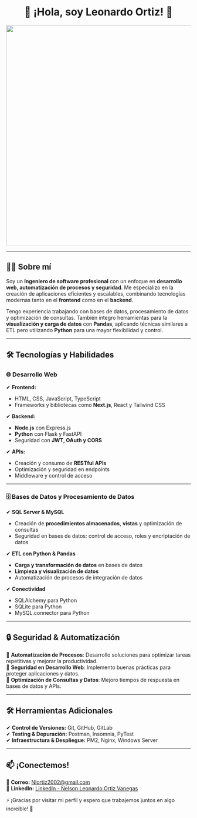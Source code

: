 <h1 align="center">🚀 ¡Hola, soy Leonardo Ortiz! 👋</h1>

<p align="center">
  <img src="https://media.giphy.com/media/qgQUggAC3Pfv687qPC/giphy.gif" width="600" />
</p>

---

## 🧑‍💻 Sobre mí  

Soy un **Ingeniero de software profesional** con un enfoque en **desarrollo web, automatización de procesos y seguridad**. Me especializo en la creación de aplicaciones eficientes y escalables, combinando tecnologías modernas tanto en el **frontend** como en el **backend**.  

Tengo experiencia trabajando con bases de datos, procesamiento de datos y optimización de consultas. También integro herramientas para la **visualización y carga de datos** con **Pandas**, aplicando técnicas similares a ETL pero utilizando **Python** para una mayor flexibilidad y control.  

---

## 🛠️ Tecnologías y Habilidades  

### 🌐 Desarrollo Web  
✔ **Frontend:**  
- HTML, CSS, JavaScript, TypeScript  
- Frameworks y bibliotecas como **Next.js**, React y Tailwind CSS  

✔ **Backend:**  
- **Node.js** con Express.js  
- **Python** con Flask y FastAPI  
- Seguridad con **JWT, OAuth y CORS**  

✔ **APIs:**  
- Creación y consumo de **RESTful APIs**  
- Optimización y seguridad en endpoints  
- Middleware y control de acceso  

---

### 🗄️ Bases de Datos y Procesamiento de Datos  
✔ **SQL Server & MySQL**  
- Creación de **procedimientos almacenados**, **vistas** y optimización de consultas  
- Seguridad en bases de datos: control de acceso, roles y encriptación de datos  

✔ **ETL con Python & Pandas**  
- **Carga y transformación de datos** en bases de datos  
- **Limpieza y visualización de datos**  
- Automatización de procesos de integración de datos  

✔ **Conectividad**   
- SQLAlchemy para Python
- SQLite para Python
- MySQL.connector para Python  

---

## 🔒 Seguridad & Automatización  

🔹 **Automatización de Procesos**: Desarrollo soluciones para optimizar tareas repetitivas y mejorar la productividad.  
🔹 **Seguridad en Desarrollo Web**: Implemento buenas prácticas para proteger aplicaciones y datos.  
🔹 **Optimización de Consultas y Datos**: Mejoro tiempos de respuesta en bases de datos y APIs.  

---

## 🛠️ Herramientas Adicionales  

✔ **Control de Versiones:** Git, GitHub, GitLab  
✔ **Testing & Depuración:** Postman, Insomnia, PyTest  
✔ **Infraestructura & Despliegue:** PM2, Nginx, Windows Server  

---

## 📫 ¡Conectemos!  
📧 **Correo:** [Nlortiz2002@gmail.com](mailto:Nlortiz2002@gmail.com)  
💼 **LinkedIn:** [LinkedIn - Nelson Leonardo Ortiz Vanegas](https://www.linkedin.com/in/nelson-leonardo-ortiz-vanegas-5ab618205)

⚡ ¡Gracias por visitar mi perfil y espero que trabajemos juntos en algo increíble! 🚀  
